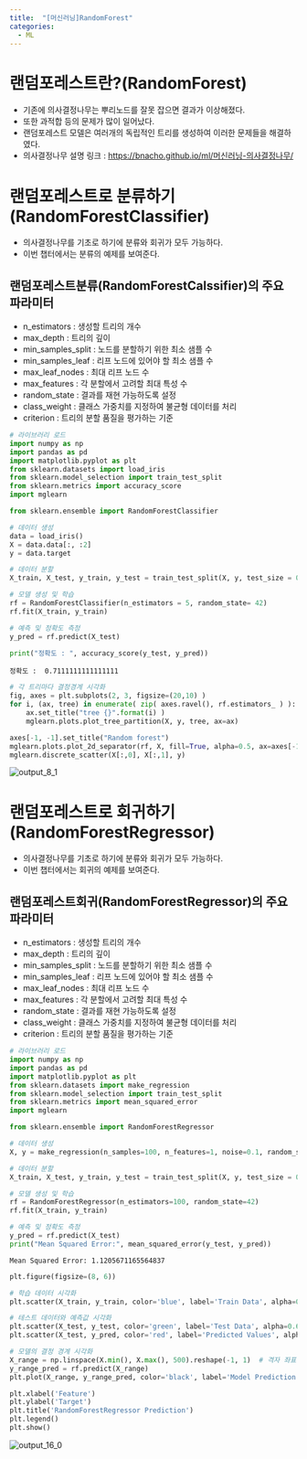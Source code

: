 ```yaml
---
title:  "[머신러닝]RandomForest"
categories:
  - ML
---  
```

# 랜덤포레스트란?(RandomForest)
- 기존에 의사결정나무는 뿌리노드를 잘못 잡으면 결과가 이상해졌다.
- 또한 과적합 등의 문제가 많이 일어났다.
- 랜덤포레스트 모델은 여러개의 독립적인 트리를 생성하여 이러한 문제들을 해결하였다.
- 의사결정나무 설명 링크 : https://bnacho.github.io/ml/머신러닝-의사결정나무/

# 랜덤포레스트로 분류하기(RandomForestClassifier)
- 의사결정나무를 기초로 하기에 분류와 회귀가 모두 가능하다.
- 이번 챕터에서는 분류의 예제를 보여준다.

## 랜덤포레스트분류(RandomForestCalssifier)의 주요 파라미터
- n_estimators : 생성할 트리의 개수
- max_depth : 트리의 깊이
- min_samples_split : 노드를 분할하기 위한 최소 샘플 수
- min_samples_leaf : 리프 노드에 있어야 할 최소 샘플 수
- max_leaf_nodes : 최대 리프 노드 수
- max_features : 각 분할에서 고려할 최대 특성 수
- random_state : 결과를 재현 가능하도록 설정
- class_weight : 클래스 가중치를 지정하여 불균형 데이터를 처리
- criterion : 트리의 분할 품질을 평가하는 기준


```python
# 라이브러리 로드
import numpy as np
import pandas as pd
import matplotlib.pyplot as plt
from sklearn.datasets import load_iris
from sklearn.model_selection import train_test_split
from sklearn.metrics import accuracy_score
import mglearn

from sklearn.ensemble import RandomForestClassifier
```


```python
# 데이터 생성
data = load_iris()
X = data.data[:, :2]
y = data.target
```


```python
# 데이터 분할
X_train, X_test, y_train, y_test = train_test_split(X, y, test_size = 0.3, random_state = 42)
```


```python
# 모델 생성 및 학습
rf = RandomForestClassifier(n_estimators = 5, random_state= 42)
rf.fit(X_train, y_train)
```




```python
# 예측 및 정확도 측정
y_pred = rf.predict(X_test)

print("정확도 : ", accuracy_score(y_test, y_pred))
```

    정확도 :  0.7111111111111111
    


```python
# 각 트리마다 결정경계 시각화
fig, axes = plt.subplots(2, 3, figsize=(20,10) )
for i, (ax, tree) in enumerate( zip( axes.ravel(), rf.estimators_ ) ):
    ax.set_title("tree {}".format(i) )
    mglearn.plots.plot_tree_partition(X, y, tree, ax=ax)

axes[-1, -1].set_title("Random forest")
mglearn.plots.plot_2d_separator(rf, X, fill=True, alpha=0.5, ax=axes[-1,-1] )
mglearn.discrete_scatter(X[:,0], X[:,1], y)
```





    
![output_8_1](https://github.com/user-attachments/assets/98941d99-2254-4d4e-9532-ed4b83952251)
    


# 랜덤포레스트로 회귀하기(RandomForestRegressor)
- 의사결정나무를 기초로 하기에 분류와 회귀가 모두 가능하다.
- 이번 챕터에서는 회귀의 예제를 보여준다.

## 랜덤포레스트회귀(RandomForestRegressor)의 주요 파라미터
- n_estimators : 생성할 트리의 개수
- max_depth : 트리의 깊이
- min_samples_split : 노드를 분할하기 위한 최소 샘플 수
- min_samples_leaf : 리프 노드에 있어야 할 최소 샘플 수
- max_leaf_nodes : 최대 리프 노드 수
- max_features : 각 분할에서 고려할 최대 특성 수
- random_state : 결과를 재현 가능하도록 설정
- class_weight : 클래스 가중치를 지정하여 불균형 데이터를 처리
- criterion : 트리의 분할 품질을 평가하는 기준


```python
# 라이브러리 로드
import numpy as np
import pandas as pd
import matplotlib.pyplot as plt
from sklearn.datasets import make_regression
from sklearn.model_selection import train_test_split
from sklearn.metrics import mean_squared_error
import mglearn

from sklearn.ensemble import RandomForestRegressor
```


```python
# 데이터 생성
X, y = make_regression(n_samples=100, n_features=1, noise=0.1, random_state=42)
```


```python
# 데이터 분할
X_train, X_test, y_train, y_test = train_test_split(X, y, test_size = 0.3, random_state = 42)
```


```python
# 모델 생성 및 학습
rf = RandomForestRegressor(n_estimators=100, random_state=42)
rf.fit(X_train, y_train)
```








```python
# 예측 및 정확도 측정
y_pred = rf.predict(X_test)
print("Mean Squared Error:", mean_squared_error(y_test, y_pred))
```

    Mean Squared Error: 1.1205671165564837
    


```python
plt.figure(figsize=(8, 6))

# 학습 데이터 시각화
plt.scatter(X_train, y_train, color='blue', label='Train Data', alpha=0.6)

# 테스트 데이터와 예측값 시각화
plt.scatter(X_test, y_test, color='green', label='Test Data', alpha=0.6)  # x와 y 크기 맞춤
plt.scatter(X_test, y_pred, color='red', label='Predicted Values', alpha=0.6)  # x와 y 크기 맞춤

# 모델의 결정 경계 시각화
X_range = np.linspace(X.min(), X.max(), 500).reshape(-1, 1)  # 격자 좌표 생성
y_range_pred = rf.predict(X_range)
plt.plot(X_range, y_range_pred, color='black', label='Model Prediction')

plt.xlabel('Feature')
plt.ylabel('Target')
plt.title('RandomForestRegressor Prediction')
plt.legend()
plt.show()
```


    
![output_16_0](https://github.com/user-attachments/assets/c954c69b-2535-456d-a490-a95824a15207)
    

